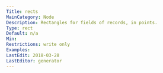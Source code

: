 ```yaml
---
Title: rects
MainCategory: Node
Description: Rectangles for fields of records, in points.
Type: rect
Default: n/a
Min: 
Restrictions: write only
Examples: 
LastEdit: 2018-03-28
LastEditor: generator
---
```



